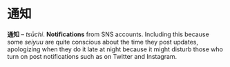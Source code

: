 # 通知

**通知** – _tsūchi_. **Notifications** from SNS accounts. Including this because some *seiyuu* are quite conscious about the time they post updates, apologizing when they do it late at night because it might disturb those who turn on post notifications such as on Twitter and Instagram.
